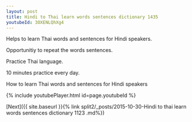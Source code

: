 ```yaml
---
layout: post
title: Hindi to Thai learn words sentences dictionary 1435 
youtubeId: 3OXENLQhXg4
---
```

 
 
Helps to learn Thai words and sentences for Hindi speakers.

Opportunitiy to repeat the words sentences. 

Practice Thai language. 
 
10 minutes practice every day. 
 
How to learn Thai words and sentences for Hindi speakers 
 
{% include youtubePlayer.html id=page.youtubeId %}
 
 
[Next]({{ site.baseurl }}{% link  split2/_posts/2015-10-30-Hindi to thai learn words sentences dictionary 1123 .md%})
 
